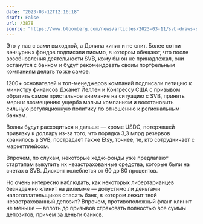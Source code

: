 ```yaml
---
date: "2023-03-12T12:16:18"
draft: False
url: /3878
source: "https://www.bloomberg.com/news/articles/2023-03-11/svb-draws-support-from-more-than-100-venture-firms-investors"
---
```


Это у нас с вами выходной, а Долина кипит и не спит. Более сотни венчурных фондов подписали письмо, в котором обещают, что после возобновления деятельности SVB, кому бы он не принадлежал, они останутся с банком и будут рекомендовать своим портфельным компаниям делать то же самое.

1200+ основателей и топ-менеджеров компаний подписали петицию к министру финансов Джанет Йеллен и Конгрессу США с призывом обратить самое пристальное внимание на ситуацию с SVB, принять меры к возмещению ущерба малым компаниям и восстановить сильную регуляционную политику по отношению к региональным банкам.

Волны будут расходиться и дальше — кроме USDC, потерявшей привязку к доллару из-за того, что порядка 3,3 млрд резервов хранилось в SVB, пострадает также Etsy, точнее, те, кто сотрудничает с маркетплейсом. 

Впрочем, по слухам, некоторые хедж-фонды уже предлагают стартапам выкупить их незастрахованные средства, которые были на счетах в SVB. Дисконт колеблется от 60 до 80 процентов. 

Но очень интересно наблюдать, как некоторых либертарианцев безнадежно клинит на дилемме — допустимо ли деньгами налогоплательщиков спасать банк, в котором лежит твой незастрахованный депозит? Впрочем, противоположный фланг клинит не меньше — вплоть до призывов страховать полностью все суммы депозитов, причем за деньги банков.
